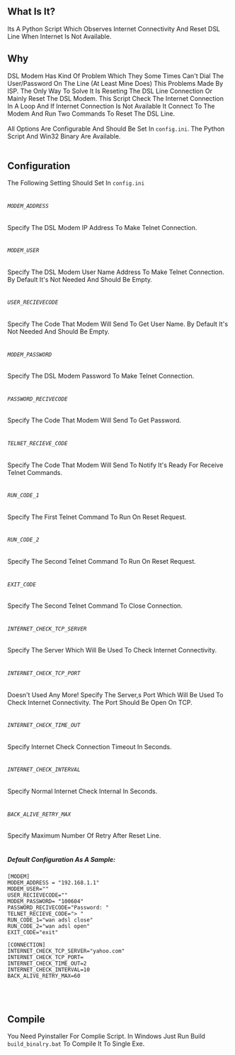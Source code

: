## What Is It?
Its A Python Script Which Observes Internet Connectivity And Reset DSL Line When Internet Is Not Available.
<br />
## Why
DSL Modem Has Kind Of Problem Which They Some Times Can't Dial The User/Password On The Line (At Least Mine Does) This Problems Made By ISP. The Only Way To Solve It Is Reseting The DSL Line Connection Or Mainly Reset The DSL Modem.
This Script Check The Internet Connection In A Loop And If Internet Connection Is Not Available It Connect To The Modem And Run Two Commands To Reset The DSL Line. 
<br /><br />
All Options Are Configurable And Should Be Set In `config.ini`. The Python Script And Win32 Binary Are Available.
<br /><br />
## Configuration
The Following Setting Should Set In `config.ini`
<br /><br />
###### `MODEM_ADDRESS`
Specify The DSL Modem IP Address To Make Telnet Connection.
<br /><br />
###### `MODEM_USER`
Specify The DSL Modem User Name Address To Make Telnet Connection. By Default It's Not Needed And Should Be Empty.
<br /><br />
###### `USER_RECIEVECODE`
Specify The Code That Modem Will Send To Get User Name. By Default It's Not Needed And Should Be Empty.
<br /><br />
###### `MODEM_PASSWORD`
Specify The DSL Modem Password To Make Telnet Connection.
<br /><br />
###### `PASSWORD_RECIVECODE`
Specify The Code That Modem Will Send To Get Password.
<br /><br />
###### `TELNET_RECIEVE_CODE`
Specify The Code That Modem Will Send To Notify It's Ready For Receive Telnet Commands.
<br /><br />
###### `RUN_CODE_1`
Specify The First Telnet Command To Run On Reset Request.
<br /><br />
###### `RUN_CODE_2`
Specify The Second Telnet Command To Run On Reset Request.
<br /><br />
###### `EXIT_CODE`
Specify The Second Telnet Command To Close Connection.
<br /><br />
###### `INTERNET_CHECK_TCP_SERVER`
Specify The Server Which Will Be Used To Check Internet Connectivity.
<br /><br />
###### `INTERNET_CHECK_TCP_PORT`
Doesn't Used Any More! 
Specify The Server,s Port Which Will Be Used To Check Internet Connectivity. The Port Should Be Open On TCP.
<br /><br />
###### `INTERNET_CHECK_TIME_OUT`
Specify Internet Check Connection Timeout In Seconds.
<br /><br />
###### `INTERNET_CHECK_INTERVAL`
Specify Normal Internet Check Internal In Seconds.
<br /><br />
###### `BACK_ALIVE_RETRY_MAX`
Specify Maximum Number Of Retry After Reset Line.
<br /><br />
##### Default Configuration As A Sample:
```
[MODEM]
MODEM_ADDRESS = "192.168.1.1"
MODEM_USER=""
USER_RECIEVECODE=""
MODEM_PASSWORD= "100604"
PASSWORD_RECIVECODE="Password: "
TELNET_RECIEVE_CODE="> "
RUN_CODE_1="wan adsl close"
RUN_CODE_2="wan adsl open"
EXIT_CODE="exit"

[CONNECTION]
INTERNET_CHECK_TCP_SERVER="yahoo.com"
INTERNET_CHECK_TCP_PORT=
INTERNET_CHECK_TIME_OUT=2
INTERNET_CHECK_INTERVAL=10
BACK_ALIVE_RETRY_MAX=60
```
<br />
<br />

## Compile

You Need Pyinstaller For Complie Script. In Windows Just Run Build `build_binalry.bat` To Compile It To Single Exe.
